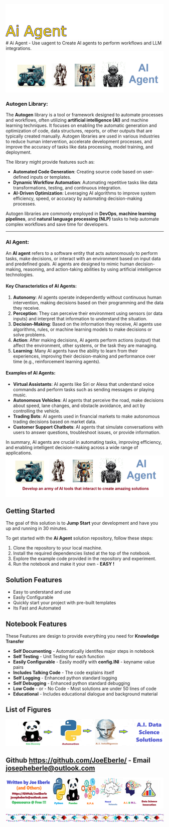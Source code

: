 ![Image image_filename](solution_sign.png)# Ai Agent - Use uagent to Create AI agents to perform workflows and LLM integrations.![Image image_filename](code.png)
### **Autogen Library**:
The **Autogen** library is a tool or framework designed to automate processes and workflows, often utilizing **artificial intelligence (AI)** and machine learning techniques. It focuses on enabling the automatic generation and optimization of code, data structures, reports, or other outputs that are typically created manually. Autogen libraries are used in various industries to reduce human intervention, accelerate development processes, and improve the accuracy of tasks like data processing, model training, and deployment.

The library might provide features such as:
- **Automated Code Generation**: Creating source code based on user-defined inputs or templates.
- **Dynamic Workflow Automation**: Automating repetitive tasks like data transformations, testing, and continuous integration.
- **AI-Driven Optimization**: Leveraging AI algorithms to improve system efficiency, speed, or accuracy by automating decision-making processes.

Autogen libraries are commonly employed in **DevOps**, **machine learning pipelines**, and **natural language processing (NLP)** tasks to help automate complex workflows and save time for developers.

---

### **AI Agent**:
An **AI agent** refers to a software entity that acts autonomously to perform tasks, make decisions, or interact with an environment based on input data and predefined goals. AI agents are designed to mimic human decision-making, reasoning, and action-taking abilities by using artificial intelligence technologies.

#### Key Characteristics of AI Agents:
1. **Autonomy**: AI agents operate independently without continuous human intervention, making decisions based on their programming and the data they receive.
2. **Perception**: They can perceive their environment using sensors (or data inputs) and interpret that information to understand the situation.
3. **Decision-Making**: Based on the information they receive, AI agents use algorithms, rules, or machine learning models to make decisions or solve problems.
4. **Action**: After making decisions, AI agents perform actions (output) that affect the environment, other systems, or the task they are managing.
5. **Learning**: Many AI agents have the ability to learn from their experiences, improving their decision-making and performance over time (e.g., reinforcement learning agents).

#### Examples of AI Agents:
- **Virtual Assistants**: AI agents like Siri or Alexa that understand voice commands and perform tasks such as sending messages or playing music.
- **Autonomous Vehicles**: AI agents that perceive the road, make decisions about speed, lane changes, and obstacle avoidance, and act by controlling the vehicle.
- **Trading Bots**: AI agents used in financial markets to make autonomous trading decisions based on market data.
- **Customer Support Chatbots**: AI agents that simulate conversations with users to answer questions, troubleshoot issues, or provide information.

In summary, AI agents are crucial in automating tasks, improving efficiency, and enabling intelligent decision-making across a wide range of applications.
![Image image_filename](sample.png)
## Getting Started

The goal of this solution is to **Jump Start** your development and have you up and running in 30 minutes. 

To get started with the **Ai Agent** solution repository, follow these steps:
1. Clone the repository to your local machine.
2. Install the required dependencies listed at the top of the notebook.
3. Explore the example code provided in the repository and experiment.
4. Run the notebook and make it your own - **EASY !**
    
## Solution Features
- Easy to understand and use  
- Easily Configurable 
- Quickly start your project with pre-built templates
- Its Fast and Automated

## Notebook Features

These Features are design to provide everything you need for **Knowledge Transfer** 

- **Self Documenting** - Automatically identifes major steps in notebook 
- **Self Testing** - Unit Testing for each function
- **Easily Configurable** - Easily modify with **config.INI** - keyname value pairs
- **Includes Talking Code** - The code explains itself 
- **Self Logging** - Enhanced python standard logging   
- **Self Debugging** - Enhanced python standard debugging
- **Low Code** - or - No Code  - Most solutions are under 50 lines of code
- **Educational** - Includes educational dialogue and background material
    
## List of Figures
 ![additional_image](AI_Agent.png)  <br>
    

## Github https://github.com/JoeEberle/ - Email  josepheberle@outlook.com 
    
![Developer](developer.png)

![Brand](brand.png)
    